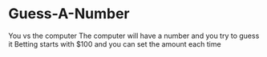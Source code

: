 # Guess-A-Number

You vs the computer
The computer will have a number and you try to guess it
Betting starts with $100 and you can set the amount each time
